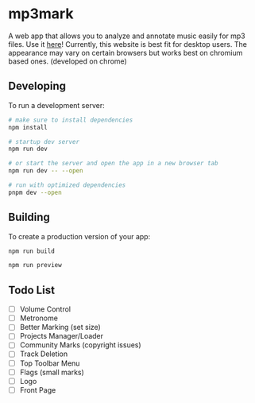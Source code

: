 # mp3mark
A web app that allows you to analyze and annotate music easily for mp3 files. Use it [here](https://mp3mark.vercel.app/)!
Currently, this website is best fit for desktop users. The appearance may vary on certain browsers but works best on chromium based ones. (developed on chrome)

## Developing
To run a development server:
```bash
# make sure to install dependencies
npm install

# startup dev server
npm run dev

# or start the server and open the app in a new browser tab 
npm run dev -- --open

# run with optimized dependencies
pnpm dev --open
```

## Building
To create a production version of your app:
```bash
npm run build

npm run preview
```

## Todo List
 - [ ] Volume Control
 - [ ] Metronome
 - [ ] Better Marking (set size)
 - [ ] Projects Manager/Loader
 - [ ] Community Marks (copyright issues)
 - [ ] Track Deletion
 - [ ] Top Toolbar Menu
 - [ ] Flags (small marks)
 - [ ] Logo
 - [ ] Front Page